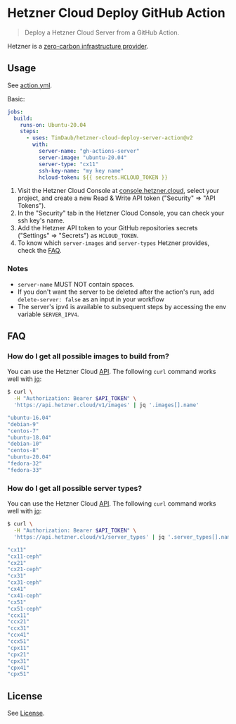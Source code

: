 # Hetzner Cloud Deploy GitHub Action

> Deploy a Hetzner Cloud Server from a GitHub Action.

Hetzner is a [zero-carbon infrastructure
provider](https://github.com/vrde/notes/tree/master/zero-carbon).

## Usage

See [action.yml](./action.yml).

Basic:

```yml
jobs:
  build:
    runs-on: Ubuntu-20.04
    steps:
      - uses: TimDaub/hetzner-cloud-deploy-server-action@v2
        with:
          server-name: "gh-actions-server"
          server-image: "ubuntu-20.04"
          server-type: "cx11"
          ssh-key-name: "my key name"
          hcloud-token: ${{ secrets.HCLOUD_TOKEN }}
```


1.  Visit the Hetzner Cloud Console at
    [console.hetzner.cloud](https://console.hetzner.cloud/), select your
    project, and create a new Read & Write API token ("Security" => "API
    Tokens").
1. In the "Security" tab in the Hetzner Cloud Console, you can check your ssh
   key's name.
1. Add the Hetzner API token to your GitHub repositories secrets ("Settings" =>
   "Secrets") as `HCLOUD_TOKEN`.
1. To know which `server-images` and `server-types` Hetzner provides, check the
   [FAQ](#FAQ).

### Notes

- `server-name` MUST NOT contain spaces.
- If you don't want the server to be deleted after the action's run, add
  `delete-server: false` as an input in your workflow
- The server's ipv4 is available to subsequent steps by accessing the env
  variable `SERVER_IPV4`.

## FAQ

### How do I get all possible images to build from?

You can use the Hetzner Cloud [API](https://docs.hetzner.cloud/#images-get-all-images).
The following `curl` command works well with [jq](https://github.com/stedolan/jq):

```bash
$ curl \
  -H "Authorization: Bearer $API_TOKEN" \
  'https://api.hetzner.cloud/v1/images' | jq '.images[].name'

"ubuntu-16.04"
"debian-9"
"centos-7"
"ubuntu-18.04"
"debian-10"
"centos-8"
"ubuntu-20.04"
"fedora-32"
"fedora-33"
```

### How do I get all possible server types?


You can use the Hetzner Cloud [API](https://docs.hetzner.cloud/#server-types-get-all-server-types).
The following `curl` command works well with [jq](https://github.com/stedolan/jq):

```bash
$ curl \
  -H "Authorization: Bearer $API_TOKEN" \
  'https://api.hetzner.cloud/v1/server_types' | jq '.server_types[].name'

"cx11"
"cx11-ceph"
"cx21"
"cx21-ceph"
"cx31"
"cx31-ceph"
"cx41"
"cx41-ceph"
"cx51"
"cx51-ceph"
"ccx11"
"ccx21"
"ccx31"
"ccx41"
"ccx51"
"cpx11"
"cpx21"
"cpx31"
"cpx41"
"cpx51"
```

## License

See [License](./LICENSE).
